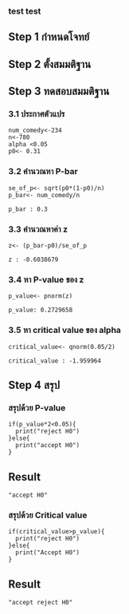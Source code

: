 ### test test
## Step 1 กำหนดโจทย์

## Step 2 ตั้งสมมติฐาน

## Step 3 ทดสอบสมมติฐาน
### 3.1 ประกาศตัวแปร
```
num_comedy<-234
n<-780
alpha <0.05
p0<- 0.31

```
### 3.2 คำนวณหา P-bar
```
se_of_p<- sqrt(p0*(1-p0)/n)
p_bar<- num_comedy/n

p_bar : 0.3
```
### 3.3 คำนวณหาค่า z
```
z<- (p_bar-p0)/se_of_p

z : -0.6038679
```
### 3.4 หา P-value ของ z
```
p_value<- pnorm(z)

p_value: 0.2729658

```
### 3.5 หา critical value ของ alpha
```
critical_value<- qnorm(0.05/2)

critical_value : -1.959964
```

## Step 4 สรุป
### สรุปด้วย P-value
```
if(p_value*2<0.05){
  print("reject H0")
}else{
  print("accept H0")
}
```
## Result
```
"accept H0"
```
### สรุปด้วย Critical value
```
if(critical_value>p_value){
  print("reject H0")
}else{
  print("Accept H0")
}
```
## Result
```
"accept reject H0"
```
